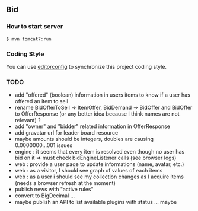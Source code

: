 ## Bid

### How to start server

    $ mvn tomcat7:run

### Coding Style

You can use [editorconfig](http://editorconfig.org) to synchronize this project coding style.

### TODO

 - add "offered" (boolean) information in users items to know if a user has offered an item to sell
 - rename BidOfferToSell => ItemOffer, BidDemand => BidOffer and BidOffer to OfferResponse (or any better idea because I think names are not relevant) ?
 - add "owner" and "bidder" related information in OfferResponse
 - add gravatar url for leader board resource
 - maybe amounts should be integers, doubles are causing 0.0000000...001 issues
 - engine : it seems that every item is resolved even though no user has bid on it => must check bidEngineListener calls (see browser logs)
 - web : provide a user page to update informations (name, avatar, etc.)
 - web : as a visitor, I should see graph of values of each items
 - web : as a user i should see my collection changes as I acquire items (needs a browser refresh at the moment)
 - publish news with "active rules"
 - convert to BigDecimal
 ...
 - maybe publish an API to list available plugins with status ... maybe